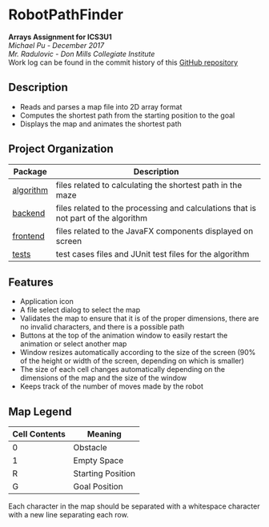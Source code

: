 # RobotPathFinder
**Arrays Assignment for ICS3U1<br>**
_Michael Pu - December 2017<br>
Mr. Radulovic - Don Mills Collegiate Institute<br>_
Work log can be found in the commit history of this [GitHub repository](https://github.com/mchlp/RobotPathFinder)

## Description
- Reads and parses a map file into 2D array format
- Computes the shortest path from the starting position to the goal
- Displays the map and animates the shortest path

## Project Organization
Package                          | Description
---                              | ---
[algorithm](src/algorithm)       | files related to calculating the shortest path in the maze
[backend](src/backend)           | files related to the processing and calculations that is not part of the algorithm
[frontend](src/frontend)         | files related to the JavaFX components displayed on screen
[tests](src/tests)               | test cases files and JUnit test files for the algorithm

## Features
- Application icon
- A file select dialog to select the map
- Validates the map to ensure that it is of the proper dimensions, there are no invalid characters, and there is a possible path
- Buttons at the top of the animation window to easily restart the animation or select another map
- Window resizes automatically according to the size of the screen (90% of the height or width of the screen, depending on which is smaller)
- The size of each cell changes automatically depending on the dimensions of the map and the size of the window
- Keeps track of the number of moves made by the robot


## Map Legend
Cell Contents   | Meaning
---             | ---
0               | Obstacle
1               | Empty Space
R               | Starting Position
G               | Goal Position

Each character in the map should be separated with a whitespace character with a new line separating each row.


